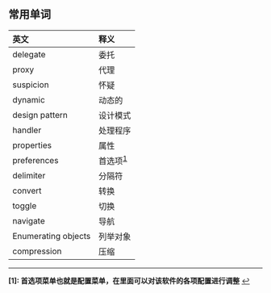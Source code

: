 ## 常用单词

| 英文                | 释义                              |
| :------------------ | :-------------------------------- |
| delegate            | 委托                              |
| proxy               | 代理                              |
| suspicion           | 怀疑                              |
| dynamic             | 动态的                            |
| design pattern      | 设计模式                          |
| handler             | 处理程序                          |
| properties          | 属性                              |
| preferences         | 首选项<sup id="a1">[1](#f1)</sup> |
| delimiter           | 分隔符                            |
| convert             | 转换                              |
| toggle              | 切换                              |
| navigate            | 导航                              |
| Enumerating objects | 列举对象                          |
| compression         | 压缩                              |



---

<b id="f1">[1]: 首选项菜单也就是配置菜单，在里面可以对该软件的各项配置进行调整</b> [↩](#a1)